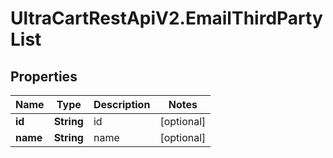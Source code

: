 # UltraCartRestApiV2.EmailThirdPartyList

## Properties

Name | Type | Description | Notes
------------ | ------------- | ------------- | -------------
**id** | **String** | id | [optional] 
**name** | **String** | name | [optional] 


